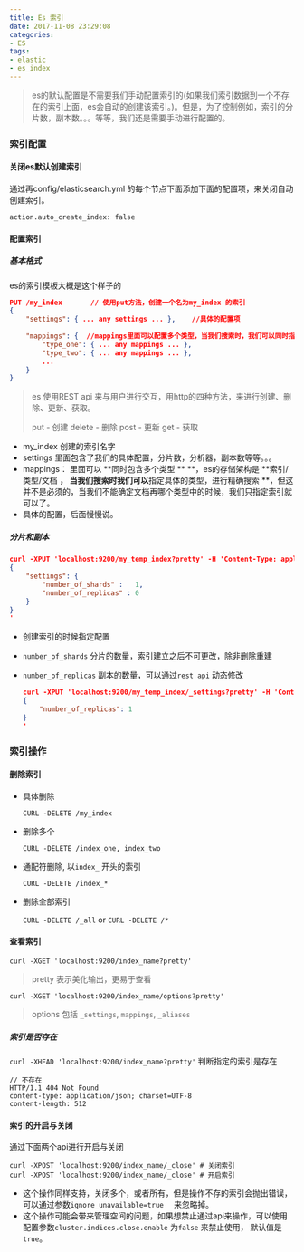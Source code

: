 ```yaml
---
title: Es 索引
date: 2017-11-08 23:29:08
categories:
- ES
tags:
- elastic
- es_index
---
```


> es的默认配置是不需要我们手动配置索引的(如果我们索引数据到一个不存在的索引上面，es会自动的创建该索引。)。但是，为了控制例如，索引的分片数，副本数。。。等等，我们还是需要手动进行配置的。

### 索引配置

#### 关闭es默认创建索引

通过再config/elasticsearch.yml 的每个节点下面添加下面的配置项，来关闭自动创建索引。

`action.auto_create_index: false`

#### 配置索引

##### 基本格式

es的索引模板大概是这个样子的

```json
PUT /my_index       // 使用put方法，创建一个名为my_index 的索引      
{
    "settings": { ... any settings ... },    //具体的配置项
 
  	"mappings": {  //mappings里面可以配置多个类型，当我们搜索时，我们可以同时指定索引与类型
        "type_one": { ... any mappings ... },
        "type_two": { ... any mappings ... },
        ...
    }
}
```

> es 使用REST api 来与用户进行交互，用http的四种方法，来进行创建、删除、更新、获取。
>
> put - 创建		delete - 删除		post - 更新		get - 获取  

- my_index 创建的索引名字
- settings  里面包含了我们的具体配置，分片数，分析器，副本数等等。。。
- mappings： 里面可以 **同时包含多个类型 ** **，es的存储架构是  **索引/类型/文档 **， 当我们搜索时我们可以**指定具体的类型，进行精确搜索 **，但这并不是必须的，当我们不能确定文档再哪个类型中的时候，我们只指定索引就可以了。
- 具体的配置，后面慢慢说。

##### 分片和副本

``` json
curl -XPUT 'localhost:9200/my_temp_index?pretty' -H 'Content-Type: application/json' -d'
{
    "settings": {
        "number_of_shards" :   1,
        "number_of_replicas" : 0
    }
}
'
```

- 创建索引的时候指定配置

- `number_of_shards`  分片的数量，索引建立之后不可更改，除非删除重建

- `number_of_replicas` 副本的数量，可以通过`rest api` 动态修改

  ```json
  curl -XPUT 'localhost:9200/my_temp_index/_settings?pretty' -H 'Content-Type: application/json' -d'
  {
      "number_of_replicas": 1
  }
  '
  ```


### 索引操作

#### 删除索引

- 具体删除

  `CURL -DELETE /my_index`

- 删除多个

  `CURL -DELETE /index_one, index_two`

- 通配符删除, 以`index_` 开头的索引

  `CURL -DELETE /index_*` 

- 删除全部索引

  `CURL -DELETE /_all`  or `CURL -DELETE /*`

#### 查看索引

`curl -XGET 'localhost:9200/index_name?pretty'`

> pretty 表示美化输出，更易于查看

`curl -XGET 'localhost:9200/index_name/options?pretty'`

> options 包括 `_settings`, `mappings`, `_aliases` 

##### 索引是否存在

`curl -XHEAD 'localhost:9200/index_name?pretty'` 判断指定的索引是存在

```http
// 不存在
HTTP/1.1 404 Not Found
content-type: application/json; charset=UTF-8
content-length: 512
```

#### 索引的开启与关闭

通过下面两个api进行开启与关闭

```
curl -XPOST 'localhost:9200/index_name/_close' # 关闭索引
curl -XPOST 'localhost:9200/index_name/_close' # 开启索引
```

- 这个操作同样支持，关闭多个，或者所有，但是操作不存的索引会抛出错误，可以通过参数`ignore_unavailable=true	`  来忽略掉。
- 这个操作可能会带来管理空间的问题，如果想禁止通过api来操作，可以使用配置参数`cluster.indices.close.enable`  为`false` 来禁止使用， 默认值是`true`。 

